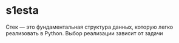 # s1esta
Стек — это фундаментальная структура данных, которую легко реализовать в Python. Выбор реализации зависит от задачи
